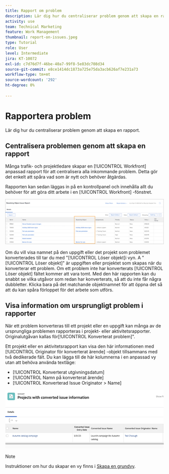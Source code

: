 ```yaml
---
title: Rapport om problem
description: Lär dig hur du centraliserar problem genom att skapa en rapport.
activity: use
team: Technical Marketing
feature: Work Management
thumbnail: report-on-issues.jpeg
type: Tutorial
role: User
level: Intermediate
jira: KT-10072
exl-id: c7d76d7f-46be-40a7-99f8-5e83dc708d34
source-git-commit: e8ce1414dc1873a725e75da3acb626af7e231a73
workflow-type: tm+mt
source-wordcount: '292'
ht-degree: 0%

---
```


# Rapportera problem

Lär dig hur du centraliserar problem genom att skapa en rapport.

## Centralisera problemen genom att skapa en rapport

Många trafik- och projektledare skapar en [!UICONTROL Workfront] anpassad rapport för att centralisera alla inkommande problem. Detta gör det enkelt att spåra vad som är nytt och behöver åtgärdas.

Rapporten kan sedan läggas in på en kontrollpanel och innehålla allt du behöver för att göra ditt arbete i en [!UICONTROL Workfront] -fönstret.

![En bild av [!UICONTROL Löser objekt] kolumn i en utgivningsrapport.](assets/18-resolving-object-report.png)

Om du vill visa namnet på den uppgift eller det projekt som problemet konverterades till tar du med &quot;[!UICONTROL Löser objekt]i vyn. A &quot;[!UICONTROL Löser objekt]&quot; är uppgiften eller projektet som skapas när du konverterar ett problem. Om ett problem inte har konverterats [!UICONTROL Löser objekt] fältet kommer att vara tomt. Med den här rapporten kan du snabbt se vilka utgåvor som redan har konverterats, så att du inte får några dubbletter. Klicka bara på det matchande objektnamnet för att öppna det så att du kan spåra förloppet för det arbete som utförs.

## Visa information om ursprungligt problem i rapporter

När ett problem konverteras till ett projekt eller en uppgift kan många av de ursprungliga problemen rapporteras i projekt- eller aktivitetsrapporter. Originalutgåvan kallas för[!UICONTROL Konverterat problem]&quot;.

Ett projekt eller en aktivitetsrapport kan visa den här informationen med [!UICONTROL Originator för konverterat ärende] -objekt tillsammans med två dedikerade fält. Du kan lägga till de här kolumnerna i en anpassad vy utan att behöva använda textläge:

* [!UICONTROL Konverterat utgivningsdatum]
* [!UICONTROL Namn på konverterat ärende]
* [!UICONTROL Konverterad Issue Originator > Name]

![En bild på information om problemrapportering.](assets/19-text-mode-reporting-for-issues.png)

>[!NOTE]
>
>Instruktioner om hur du skapar en vy finns i [Skapa en grundvy](https://experienceleague.adobe.com/docs/workfront-learn/tutorials-workfront/reporting/basic-reporting/create-a-basic-view.html?lang=en).

